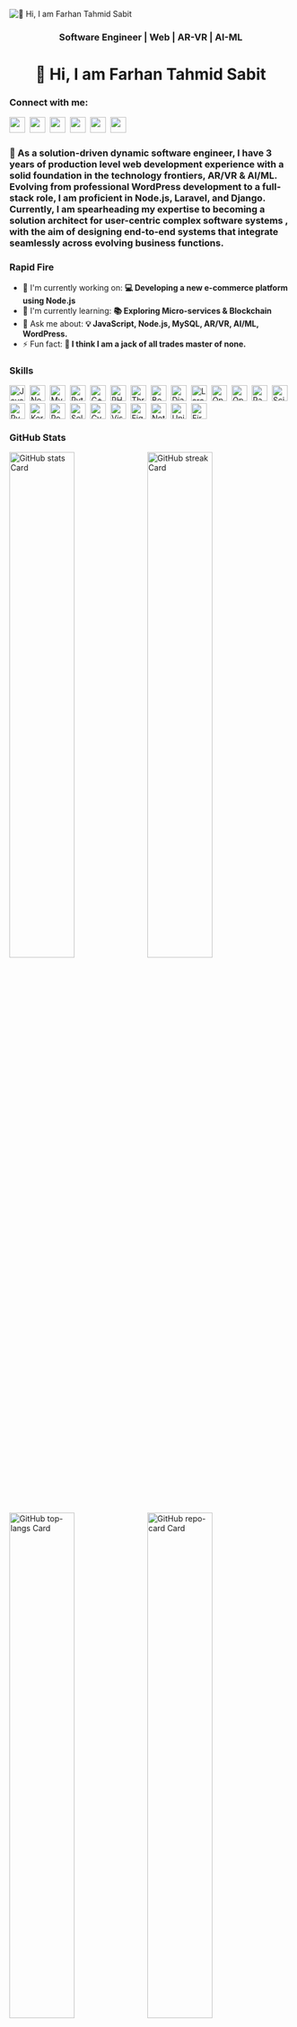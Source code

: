 ![👋 Hi, I am Farhan Tahmid Sabit](https://as2.ftcdn.net/v2/jpg/05/67/40/31/1000_F_567403147_WjV5fqGRjjPUkBOnXaaREKgVjZMC12M7.jpg)
<h3 align="center">Software Engineer | Web | AR-VR | AI-ML</h3>

<div id="toc">
  <ul align="center" style="list-style: none">
    <summary>
      <h1>
        👋 Hi, I am Farhan Tahmid Sabit
      </h1>
    </summary>
  </ul>
</div>

**<h3 align="left">Connect with me:</h3>** 
<p align="left"><a href="https://twitter.com/Sushil__SM" target="_blank"><img src="https://img.shields.io/badge/Twitter-000000?logo=X&logoColor=white" height="28" style="margin-right: 4px"></a> <a href="Farhan Tahmid Sabit" target="_blank"><img src="https://img.shields.io/badge/Gmail-D14836?style=flat&logo=gmail&logoColor=white" height="28" style="margin-right: 4px"></a> <a href="https://github.com/FarhanSabit" target="_blank"><img src="https://img.shields.io/badge/GitHub-100000?style=flat&logo=github&logoColor=white" height="28" style="margin-right: 4px"></a> <a href="https://www.facebook.com/fts009" target="_blank"><img src="https://img.shields.io/badge/Facebook-1877F2?style=flat&logo=facebook&logoColor=white" height="28" style="margin-right: 4px"></a> <a href="https://www.linkedin.com/in/ftsabit" target="_blank"><img src="https://img.shields.io/badge/LinkedIn-0077B5?style=flat&logo=linkedin&logoColor=white" height="28" style="margin-right: 4px"></a> <a href="https://www.youtube.com/@@farhantahmidsabit" target="_blank"><img src="https://img.shields.io/badge/YouTube-FF0000?style=flat&logo=youtube&logoColor=white" height="28" style="margin-right: 4px"></a></p>

 **<h3 align="left">🚀 As a solution-driven dynamic software engineer, I have 3 years of production level web development experience with a solid foundation in the technology frontiers, AR/VR & AI/ML. Evolving from professional WordPress development to a full-stack role, I am proficient in Node.js, Laravel, and Django. Currently, I am spearheading my expertise to becoming a solution architect for user-centric complex software systems , with the aim of designing end-to-end systems that integrate seamlessly across evolving business functions.</h3>**

**<h3 align="left">Rapid Fire</h3>**

- 💼 I'm currently working on: **💻 Developing a new e-commerce platform using Node.js**
- 🌱 I'm currently learning: **📚 Exploring Micro-services & Blockchain**
- 💬 Ask me about: **💡 JavaScript, Node.js, MySQL, AR/VR, AI/ML, WordPress.**
- ⚡ Fun fact: **🎢 I think I am a jack of all trades master of none.**

 **<h3 align="left">Skills</h3>**

<div style="display: flex; flex-wrap: wrap; gap: 4px; justify-content: left;"><img src="https://img.shields.io/badge/JavaScript-F7DF1C?logo=javascript&logoColor=white" height="28" alt="JavaScript" style="margin-right: 4px"> <img src="https://img.shields.io/badge/Node.js-8CC84B?logo=node.js&logoColor=white" height="28" alt="Node.js" style="margin-right: 4px"> <img src="https://img.shields.io/badge/MySQL-4479A1?logo=mysql&logoColor=white" height="28" alt="MySQL" style="margin-right: 4px"> <img src="https://img.shields.io/badge/Python-306998?logo=python&logoColor=white" height="28" alt="Python" style="margin-right: 4px"> <img src="https://img.shields.io/badge/C%2B%2B-F34B7F?logo=c%2B%2B&logoColor=white" height="28" alt="C++" style="margin-right: 4px"> <img src="https://img.shields.io/badge/PHP-777BB4?logo=php&logoColor=white" height="28" alt="PHP" style="margin-right: 4px"> <img src="https://img.shields.io/badge/Three.js-000000?logo=three.js&logoColor=white" height="28" alt="Three.js" style="margin-right: 4px"> <img src="https://img.shields.io/badge/Bootstrap-563D7C?logo=bootstrap&logoColor=white" height="28" alt="Bootstrap" style="margin-right: 4px"> <img src="https://img.shields.io/badge/Django-092E20?logo=django&logoColor=white" height="28" alt="Django" style="margin-right: 4px"> <img src="https://img.shields.io/badge/Laravel-F05032?logo=laravel&logoColor=white" height="28" alt="Laravel" style="margin-right: 4px"> <img src="https://img.shields.io/badge/OpenCV-5C3EE8?logo=opencv&logoColor=white" height="28" alt="OpenCV" style="margin-right: 4px"> <img src="https://img.shields.io/badge/OpenAI-412991?logo=openai&logoColor=white" height="28" alt="OpenAI" style="margin-right: 4px"> <img src="https://img.shields.io/badge/Pandas-150458?logo=pandas&logoColor=white" height="28" alt="Pandas" style="margin-right: 4px"> <img src="https://img.shields.io/badge/Scikit--learn-F7931E?logo=scikit-learn&logoColor=white" height="28" alt="Scikit-learn" style="margin-right: 4px"> <img src="https://img.shields.io/badge/PyTorch-EE4C2C?logo=pytorch&logoColor=white" height="28" alt="PyTorch" style="margin-right: 4px"> <img src="https://img.shields.io/badge/Keras-D00000?logo=keras&logoColor=white" height="28" alt="Keras" style="margin-right: 4px"> <img src="https://img.shields.io/badge/Power_BI-F2C811?logo=power%20bi&logoColor=black" height="28" alt="Power BI" style="margin-right: 4px"> <img src="https://img.shields.io/badge/Selenium-43B02A?logo=selenium&logoColor=white" height="28" alt="Selenium" style="margin-right: 4px"> <img src="https://img.shields.io/badge/Cypress-17202C?logo=cypress&logoColor=white" height="28" alt="Cypress" style="margin-right: 4px"> <img src="https://img.shields.io/badge/Visual_Studio_Code-007ACC?logo=visual-studio-code&logoColor=white" height="28" alt="Visual Studio Code" style="margin-right: 4px"> <img src="https://img.shields.io/badge/Figma-F24E1E?logo=figma&logoColor=white" height="28" alt="Figma" style="margin-right: 4px"> <img src="https://img.shields.io/badge/Notepad++-90E59A?logo=notepad-plus-plus&logoColor=white" height="28" alt="Notepad++" style="margin-right: 4px"> <img src="https://img.shields.io/badge/Unity-000000?logo=unity&logoColor=white" height="28" alt="Unity" style="margin-right: 4px"> <img src="https://img.shields.io/badge/Firebase-FFCA28?logo=firebase&logoColor=white" height="28" alt="Firebase" style="margin-right: 4px"></div>

 **<h3 align="left">GitHub Stats</h3>**

<p align="left">
  <img width="48%" src="https://github-readme-stats.vercel.app/api?username=FarhanSabit&theme=react&hide_title=false&hide_rank=false&show_icons=false&include_all_commits=false&count_private=true&line_height=23" alt="GitHub stats Card" />
  <img width="48%" src="https://streak-stats.demolab.com/?user=FarhanSabit&theme=react&hide_border=false&date_format=M+j%5B%2C+Y%5D&mode=daily&hide_total_contributions=false&hide_current_streak=false&hide_longest_streak=false&card_height=200" alt="GitHub streak Card" />
</p>

<p align="left">
  <img width="48%" src="https://github-readme-stats.vercel.app/api/top-langs?username=FarhanSabit&theme=react&hide_title=false&layout=compact&langs_count=6&hide_progress=false&card_width=400" alt="GitHub top-langs Card" />
  <img width="48%" src="https://github-readme-stats.vercel.app/api/pin/?username=FarhanSabit&repo=Bubble&bg_color=35%2C2dd4bf%2C784BA0%2C2B86C5&show_owner=true&title_color=fff&text_color=fff&icon_color=fff" alt="GitHub repo-card Card" />
</p>

 **<h3 align="left">Support Me</h3>**

<p align="left"><a href="https://www.patreon.com/fts009" target="_blank"><img src="https://img.shields.io/badge/Patreon-F96854?style=flat-square&logo=patreon&logoColor=white" height="36" style="margin-right: 4px"></a> <a href="https://ko-fi.com/farhantahmidsabit" target="_blank"><img src="https://img.shields.io/badge/Ko--fi-343B45?style=flat-square&logo=kofi&logoColor=Black" height="36" style="margin-right: 4px"></a></p>
